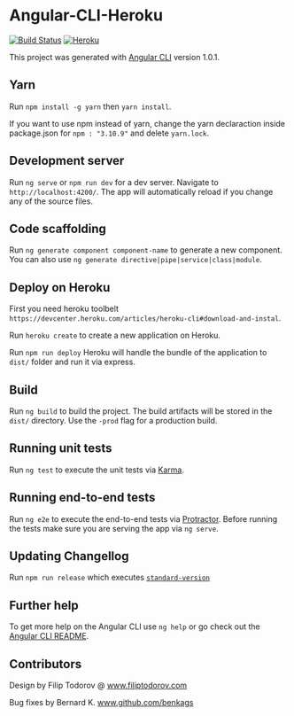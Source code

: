 # Angular-CLI-Heroku
[![Build Status](https://travis-ci.org/Singapore-Tech-Entrepreneurs/Pick-A-License.svg?branch=master)](https://travis-ci.org/Singapore-Tech-Entrepreneurs/Pick-A-License)  [![Heroku](https://heroku-badge.herokuapp.com/?app=heroku-badge&style=flat)](https://salty-everglades-70614.herokuapp.com/)

This project was generated with [Angular CLI](https://github.com/angular/angular-cli) version 1.0.1.

## Yarn

Run `npm install -g yarn` then `yarn install`.

If you want to use npm instead of yarn, change the yarn declaraction inside package.json for `npm : "3.10.9"` and delete `yarn.lock`.

## Development server

Run `ng serve` or `npm run dev` for a dev server. Navigate to `http://localhost:4200/`. The app will automatically reload if you change any of the source files.

## Code scaffolding

Run `ng generate component component-name` to generate a new component. You can also use `ng generate directive|pipe|service|class|module`.

## Deploy on Heroku

First you need heroku toolbelt `https://devcenter.heroku.com/articles/heroku-cli#download-and-instal`.

Run `heroku create` to create a new application on Heroku.

Run `npm run deploy` Heroku will handle the bundle of the application to `dist/` folder and run it via express.

## Build

Run `ng build` to build the project. The build artifacts will be stored in the `dist/` directory. Use the `-prod` flag for a production build.

## Running unit tests

Run `ng test` to execute the unit tests via [Karma](https://karma-runner.github.io).

## Running end-to-end tests

Run `ng e2e` to execute the end-to-end tests via [Protractor](http://www.protractortest.org/).
Before running the tests make sure you are serving the app via `ng serve`.

## Updating Changellog

Run `npm run release` which executes [`standard-version`](https://github.com/conventional-changelog/standard-version)

## Further help

To get more help on the Angular CLI use `ng help` or go check out the [Angular CLI README](https://github.com/angular/angular-cli/blob/master/README.md).

## Contributors

Design by Filip Todorov @ www.filiptodorov.com

Bug fixes by Bernard K. www.github.com/benkags
